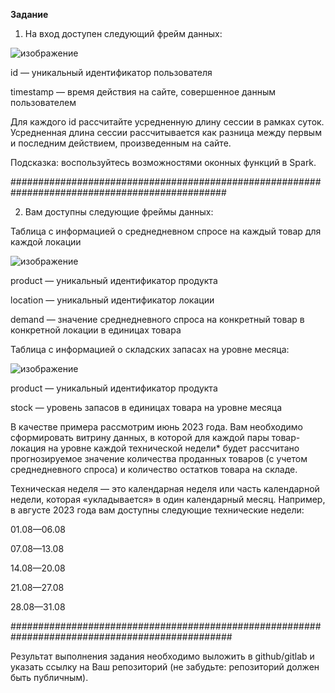 **Задание**

1. На вход доступен следующий фрейм данных:

![изображение](https://github.com/UncleJoe1973/1T_course/assets/29273924/cbe9b073-35c5-4428-aa53-c3ef56f9c3a8)


id — уникальный идентификатор пользователя

timestamp — время действия на сайте, совершенное данным пользователем

Для каждого id рассчитайте усредненную длину сессии в рамках суток. Усредненная длина сессии рассчитывается как разница между первым и последним действием, произведенным на сайте.

Подсказка: воспользуйтесь возможностями оконных функций в Spark.

###############################################################################################

2. Вам доступны следующие фреймы данных:

Таблица с информацией о среднедневном спросе на каждый товар для каждой локации

![изображение](https://github.com/UncleJoe1973/1T_course/assets/29273924/a0202ac5-11b9-4428-9ac1-34c78fc0bd29)

product — уникальный идентификатор продукта

location — уникальный идентификатор локации

demand — значение среднедневного спроса на конкретный товар в конкретной локации в единицах товара

Таблица с информацией о складских запасах на уровне месяца:

![изображение](https://github.com/UncleJoe1973/1T_course/assets/29273924/a4ebafef-35cf-4262-b400-47cdeb39adf2)

product — уникальный идентификатор продукта

stock — уровень запасов в единицах товара на уровне месяца

В качестве примера рассмотрим июнь 2023 года. Вам необходимо сформировать витрину данных, в которой для каждой пары товар-локация на уровне каждой технической недели* будет рассчитано прогнозируемое значение количества проданных товаров (с учетом среднедневного спроса) и количество остатков товара на складе.

Техническая неделя — это календарная неделя или часть календарной недели, которая «укладывается» в один календарный месяц. Например, в августе 2023 года вам доступны следующие технические недели:

01.08—06.08

07.08—13.08

14.08—20.08

21.08—27.08

28.08—31.08

################################################################################################

Результат выполнения задания необходимо выложить в github/gitlab и указать ссылку на Ваш репозиторий (не забудьте: репозиторий должен быть публичным).
